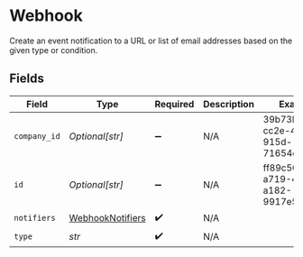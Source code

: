 # Webhook

Create an event notification to a URL or list of email addresses based on the given type or condition.


## Fields

| Field                                                       | Type                                                        | Required                                                    | Description                                                 | Example                                                     |
| ----------------------------------------------------------- | ----------------------------------------------------------- | ----------------------------------------------------------- | ----------------------------------------------------------- | ----------------------------------------------------------- |
| `company_id`                                                | *Optional[str]*                                             | :heavy_minus_sign:                                          | N/A                                                         | 39b73b17-cc2e-429e-915d-71654e9dcd1e                        |
| `id`                                                        | *Optional[str]*                                             | :heavy_minus_sign:                                          | N/A                                                         | ff89c50e-a719-4ef5-a182-9917e53927b6                        |
| `notifiers`                                                 | [WebhookNotifiers](../../models/shared/webhooknotifiers.md) | :heavy_check_mark:                                          | N/A                                                         |                                                             |
| `type`                                                      | *str*                                                       | :heavy_check_mark:                                          | N/A                                                         |                                                             |